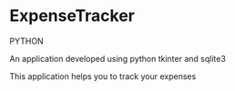 # ExpenseTracker
PYTHON

An application developed using python tkinter and sqlite3

This application helps you to track your expenses

